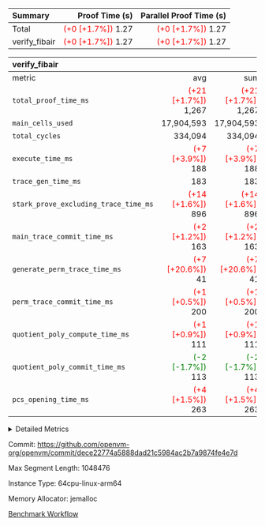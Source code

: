 | Summary | Proof Time (s) | Parallel Proof Time (s) |
|:---|---:|---:|
| Total | <span style='color: red'>(+0 [+1.7%])</span> 1.27 | <span style='color: red'>(+0 [+1.7%])</span> 1.27 |
| verify_fibair | <span style='color: red'>(+0 [+1.7%])</span> 1.27 | <span style='color: red'>(+0 [+1.7%])</span> 1.27 |


| verify_fibair |||||
|:---|---:|---:|---:|---:|
|metric|avg|sum|max|min|
| `total_proof_time_ms ` | <span style='color: red'>(+21 [+1.7%])</span> 1,267 | <span style='color: red'>(+21 [+1.7%])</span> 1,267 | <span style='color: red'>(+21 [+1.7%])</span> 1,267 | <span style='color: red'>(+21 [+1.7%])</span> 1,267 |
| `main_cells_used     ` |  17,904,593 |  17,904,593 |  17,904,593 |  17,904,593 |
| `total_cycles        ` |  334,094 |  334,094 |  334,094 |  334,094 |
| `execute_time_ms     ` | <span style='color: red'>(+7 [+3.9%])</span> 188 | <span style='color: red'>(+7 [+3.9%])</span> 188 | <span style='color: red'>(+7 [+3.9%])</span> 188 | <span style='color: red'>(+7 [+3.9%])</span> 188 |
| `trace_gen_time_ms   ` |  183 |  183 |  183 |  183 |
| `stark_prove_excluding_trace_time_ms` | <span style='color: red'>(+14 [+1.6%])</span> 896 | <span style='color: red'>(+14 [+1.6%])</span> 896 | <span style='color: red'>(+14 [+1.6%])</span> 896 | <span style='color: red'>(+14 [+1.6%])</span> 896 |
| `main_trace_commit_time_ms` | <span style='color: red'>(+2 [+1.2%])</span> 163 | <span style='color: red'>(+2 [+1.2%])</span> 163 | <span style='color: red'>(+2 [+1.2%])</span> 163 | <span style='color: red'>(+2 [+1.2%])</span> 163 |
| `generate_perm_trace_time_ms` | <span style='color: red'>(+7 [+20.6%])</span> 41 | <span style='color: red'>(+7 [+20.6%])</span> 41 | <span style='color: red'>(+7 [+20.6%])</span> 41 | <span style='color: red'>(+7 [+20.6%])</span> 41 |
| `perm_trace_commit_time_ms` | <span style='color: red'>(+1 [+0.5%])</span> 200 | <span style='color: red'>(+1 [+0.5%])</span> 200 | <span style='color: red'>(+1 [+0.5%])</span> 200 | <span style='color: red'>(+1 [+0.5%])</span> 200 |
| `quotient_poly_compute_time_ms` | <span style='color: red'>(+1 [+0.9%])</span> 111 | <span style='color: red'>(+1 [+0.9%])</span> 111 | <span style='color: red'>(+1 [+0.9%])</span> 111 | <span style='color: red'>(+1 [+0.9%])</span> 111 |
| `quotient_poly_commit_time_ms` | <span style='color: green'>(-2 [-1.7%])</span> 113 | <span style='color: green'>(-2 [-1.7%])</span> 113 | <span style='color: green'>(-2 [-1.7%])</span> 113 | <span style='color: green'>(-2 [-1.7%])</span> 113 |
| `pcs_opening_time_ms ` | <span style='color: red'>(+4 [+1.5%])</span> 263 | <span style='color: red'>(+4 [+1.5%])</span> 263 | <span style='color: red'>(+4 [+1.5%])</span> 263 | <span style='color: red'>(+4 [+1.5%])</span> 263 |



<details>
<summary>Detailed Metrics</summary>

|  | verify_program_compile_ms | total_cells | stark_prove_excluding_trace_time_ms | quotient_poly_compute_time_ms | quotient_poly_commit_time_ms | perm_trace_commit_time_ms | pcs_opening_time_ms | main_trace_commit_time_ms |
| --- | --- | --- | --- | --- | --- | --- | --- |
|  | 7 | 65,536 | 40 | 2 | 8 | 0 | 22 | 7 | 

| air_name | rows | quotient_deg | main_cols | interactions | constraints | cells |
| --- | --- | --- | --- | --- | --- | --- |
| AccessAdapterAir<2> |  | 2 |  | 5 | 12 |  | 
| AccessAdapterAir<4> |  | 2 |  | 5 | 12 |  | 
| AccessAdapterAir<8> |  | 2 |  | 5 | 12 |  | 
| FibonacciAir | 32,768 | 1 | 2 |  | 5 | 65,536 | 
| FriReducedOpeningAir |  | 2 |  | 39 | 71 |  | 
| JalRangeCheckAir |  | 2 |  | 9 | 14 |  | 
| NativePoseidon2Air<BabyBearParameters>, 1> |  | 2 |  | 136 | 572 |  | 
| PhantomAir |  | 2 |  | 3 | 5 |  | 
| ProgramAir |  | 1 |  | 1 | 4 |  | 
| VariableRangeCheckerAir |  | 1 |  | 1 | 4 |  | 
| VmAirWrapper<AluNativeAdapterAir, FieldArithmeticCoreAir> |  | 2 |  | 15 | 27 |  | 
| VmAirWrapper<BranchNativeAdapterAir, BranchEqualCoreAir<1> |  | 2 |  | 11 | 25 |  | 
| VmAirWrapper<NativeAdapterAir<2, 0>, PublicValuesCoreAir> |  | 2 |  | 11 | 29 |  | 
| VmAirWrapper<NativeLoadStoreAdapterAir<1>, NativeLoadStoreCoreAir<1> |  | 2 |  | 15 | 20 |  | 
| VmAirWrapper<NativeLoadStoreAdapterAir<4>, NativeLoadStoreCoreAir<4> |  | 2 |  | 15 | 20 |  | 
| VmAirWrapper<NativeVectorizedAdapterAir<4>, FieldExtensionCoreAir> |  | 2 |  | 15 | 27 |  | 
| VmConnectorAir |  | 2 |  | 5 | 10 |  | 
| VolatileBoundaryAir |  | 2 |  | 4 | 17 |  | 

| group | trace_gen_time_ms | total_proof_time_ms | total_cycles | total_cells | stark_prove_excluding_trace_time_ms | quotient_poly_compute_time_ms | quotient_poly_commit_time_ms | perm_trace_commit_time_ms | pcs_opening_time_ms | main_trace_commit_time_ms | main_cells_used | generate_perm_trace_time_ms | execute_time_ms |
| --- | --- | --- | --- | --- | --- | --- | --- | --- | --- | --- | --- | --- | --- |
| verify_fibair | 183 | 1,267 | 334,094 | 61,884,586 | 896 | 111 | 113 | 200 | 263 | 163 | 17,904,593 | 41 | 188 | 

| group | air_name | rows | prep_cols | perm_cols | main_cols | cells |
| --- | --- | --- | --- | --- | --- | --- |
| verify_fibair | AccessAdapterAir<2> | 131,072 |  | 16 | 11 | 3,538,944 | 
| verify_fibair | AccessAdapterAir<4> | 65,536 |  | 16 | 13 | 1,900,544 | 
| verify_fibair | AccessAdapterAir<8> | 128 |  | 16 | 17 | 4,224 | 
| verify_fibair | FriReducedOpeningAir | 2,048 |  | 84 | 27 | 227,328 | 
| verify_fibair | JalRangeCheckAir | 32,768 |  | 28 | 12 | 1,310,720 | 
| verify_fibair | NativePoseidon2Air<BabyBearParameters>, 1> | 32,768 |  | 312 | 398 | 23,265,280 | 
| verify_fibair | PhantomAir | 16,384 |  | 12 | 6 | 294,912 | 
| verify_fibair | ProgramAir | 8,192 |  | 8 | 10 | 147,456 | 
| verify_fibair | VariableRangeCheckerAir | 262,144 | 2 | 8 | 1 | 2,359,296 | 
| verify_fibair | VmAirWrapper<AluNativeAdapterAir, FieldArithmeticCoreAir> | 262,144 |  | 36 | 29 | 17,039,360 | 
| verify_fibair | VmAirWrapper<BranchNativeAdapterAir, BranchEqualCoreAir<1> | 32,768 |  | 28 | 23 | 1,671,168 | 
| verify_fibair | VmAirWrapper<NativeLoadStoreAdapterAir<1>, NativeLoadStoreCoreAir<1> | 65,536 |  | 40 | 21 | 3,997,696 | 
| verify_fibair | VmAirWrapper<NativeLoadStoreAdapterAir<4>, NativeLoadStoreCoreAir<4> | 32,768 |  | 40 | 27 | 2,195,456 | 
| verify_fibair | VmAirWrapper<NativeVectorizedAdapterAir<4>, FieldExtensionCoreAir> | 32,768 |  | 36 | 38 | 2,424,832 | 
| verify_fibair | VmConnectorAir | 2 | 1 | 16 | 5 | 42 | 
| verify_fibair | VolatileBoundaryAir | 65,536 |  | 12 | 11 | 1,507,328 | 

| group | trace_height_constraint | weighted_sum | threshold |
| --- | --- | --- | --- |
| verify_fibair | 0 | 1,085,444 | 2,013,265,921 | 
| verify_fibair | 1 | 5,411,200 | 2,013,265,921 | 
| verify_fibair | 2 | 542,722 | 2,013,265,921 | 
| verify_fibair | 3 | 5,280,004 | 2,013,265,921 | 
| verify_fibair | 4 | 65,536 | 2,013,265,921 | 
| verify_fibair | 5 | 12,655,242 | 2,013,265,921 | 

| trace_height_constraint | threshold |
| --- | --- |
| 0 | 2,013,265,921 | 

</details>


Commit: https://github.com/openvm-org/openvm/commit/dece22774a5888dad21c5984ac2b7a9874fe4e7d

Max Segment Length: 1048476

Instance Type: 64cpu-linux-arm64

Memory Allocator: jemalloc

[Benchmark Workflow](https://github.com/openvm-org/openvm/actions/runs/13878084840)
